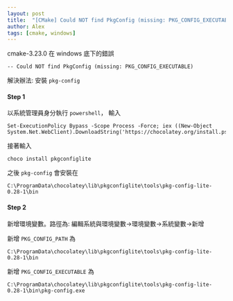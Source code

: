 ```yaml
---
layout: post
title:  "[CMake] Could NOT find PkgConfig (missing: PKG_CONFIG_EXECUTABLE)"
author: Alex
tags: [cmake, windows]
---
```


cmake-3.23.0 在 windows 底下的錯誤
```
-- Could NOT find PkgConfig (missing: PKG_CONFIG_EXECUTABLE)
```

解決辦法: 安裝 `pkg-config`

#### Step 1 ####

以系統管理員身分執行 `powershell`，
輸入
```bash=
Set-ExecutionPolicy Bypass -Scope Process -Force; iex ((New-Object System.Net.WebClient).DownloadString('https://chocolatey.org/install.ps1'))
```
接著輸入
```bash=
choco install pkgconfiglite
```

之後 `pkg-config` 會安裝在
```
C:\ProgramData\chocolatey\lib\pkgconfiglite\tools\pkg-config-lite-0.28-1\bin
```

#### Step 2 ####

新增環境變數。路徑為: 編輯系統與環境變數->環境變數->系統變數->新增

新增 `PKG_CONFIG_PATH` 為 
```
C:\ProgramData\chocolatey\lib\pkgconfiglite\tools\pkg-config-lite-0.28-1\bin
```

新增 `PKG_CONFIG_EXECUTABLE` 為 
```
C:\ProgramData\chocolatey\lib\pkgconfiglite\tools\pkg-config-lite-0.28-1\bin\pkg-config.exe
```
